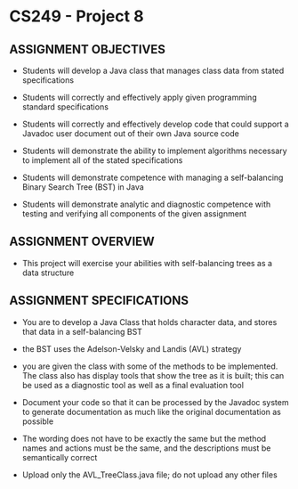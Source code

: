 # CS249 - Project 8
## ASSIGNMENT OBJECTIVES

- Students will develop a Java class that manages class data from stated specifications

- Students will correctly and effectively apply given programming standard specifications

- Students will correctly and effectively develop code that could support a Javadoc user document out of their own Java source code

- Students will demonstrate the ability to implement algorithms necessary to implement all of the stated specifications

- Students will demonstrate competence with managing a self-balancing Binary Search Tree (BST) in Java

- Students will demonstrate analytic and diagnostic competence with testing and verifying all components of the given assignment

## ASSIGNMENT OVERVIEW

- This project will exercise your abilities with self-balancing trees as a data structure

## ASSIGNMENT SPECIFICATIONS

- You are to develop a Java Class that holds character data, and stores that data in a self-balancing BST

- the BST uses the Adelson-Velsky and Landis (AVL) strategy

- you are given the class with some of the methods to be implemented. The class also has display tools that show the tree as it is built; this can be used as a diagnostic tool as well as a final evaluation tool

- Document your code so that it can be processed by the Javadoc system to generate documentation as much like the original documentation as possible

- The wording does not have to be exactly the same but the method names and actions must be the same, and the descriptions must be semantically correct

- Upload only the AVL_TreeClass.java file; do not upload any other files
